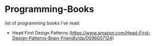 # Programming-Books
list of programming books I've read:
* Head First Design Patterns (https://www.amazon.com/Head-First-Design-Patterns-Brain-Friendly/dp/0596007124)



